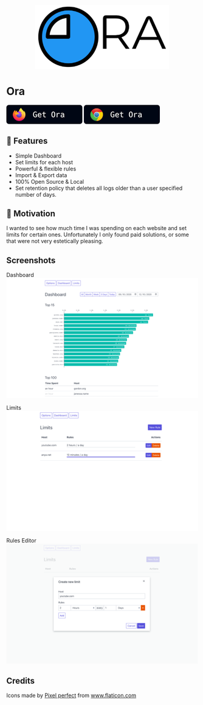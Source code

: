 <p align="center">
  <img width="70%" src="./store/written.png" alt="logo" />
</p>

# Ora

[![Download link for Firefox](./store/download_ff.png)](https://addons.mozilla.org/en-US/firefox/addon/ora-tracker/)
[![Download link for Chrome](./store/download_chrome.png)](https://chrome.google.com/webstore/detail/ora/aghpiipfpgdiadkibmddeinngbboajbl)

## 🌈 Features

- Simple Dashboard
- Set limits for each host
- Powerful & flexible rules
- Import & Export data
- 100% Open Source & Local
- Set retention policy that deletes all logs older than a user specified number of days.

## 🤔 Motivation

I wanted to see how much time I was spending on each website and set limits for certain ones.
Unfortunately I only found paid solutions, or some that were not very estetically pleasing.

## Screenshots

Dashboard
![Dashboard](./store/a.png)

Limits
![Limits](./store/b.png)

Rules Editor
![Limit editor](./store/c.png)

## Credits

<div>Icons made by <a href="https://www.flaticon.com/authors/pixel-perfect" title="Pixel perfect">Pixel perfect</a> from <a href="https://www.flaticon.com/" title="Flaticon">www.flaticon.com</a></div>
